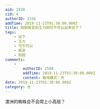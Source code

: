 ```yaml
---
aid: 1928
cid: 4
authorID: 2156
addTime: 2019-11-23T01:30:00.000Z
title: 刚刚叛变的王力刚可不可以出来说下？
tags:
    - 说下
    - 王力
    - 可不可以
    - 叛变
    - 刚刚
comments:
    -
        authorID: 2588
        addTime: 2019-11-23T01:30:00.000Z
        content: 看戏模式：开
date: 2019-11-23T01:30:00.000Z
category: 水
---
```


澳洲的蜘蛛会不会爬上小高层？
